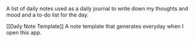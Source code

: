 A list of daily notes used as a daily journal to write down my thoughts and mood and a to-do list for the day.

[[Daily Note Template]]
A note template that generates everyday when I open this app.